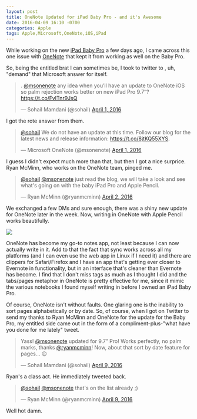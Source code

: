 ```yaml
---
layout: post
title: OneNote Updated for iPad Baby Pro - and it's Awesome
date: 2016-04-09 16:10 -0700
categories: Apple
tags: Apple,Microsoft,OneNote,iOS,iPad
---
```


While working on the new [iPad Baby Pro](http://lowlyadmin.com/apple/2016/03/31/babypro-bigpro/) a few days ago, I came across this one issue with [OneNote](http://onenote.com) that kept it from working as well on the Baby Pro. 

So, being the entitled brat I can sometimes be, I took to twitter to , uh, "demand" that Microsoft answer for itself.

<blockquote class="twitter-tweet" data-lang="en"><p lang="en" dir="ltr">. <a href="https://twitter.com/msonenote">@msonenote</a> any idea when you’ll have an update to OneNote iOS so palm rejection works better on new iPad Pro 9.7″? <a href="https://t.co/FvITnr9JsQ">https://t.co/FvITnr9JsQ</a></p>&mdash; Sohail Mamdani (@sohail) <a href="https://twitter.com/sohail/status/715934974906654724">April 1, 2016</a></blockquote> <script async src="//platform.twitter.com/widgets.js" charset="utf-8"></script>

I got the rote answer from them.

<blockquote class="twitter-tweet" data-lang="en"><p lang="en" dir="ltr"><a href="https://twitter.com/sohail">@sohail</a> We do not have an update at this time. Follow our blog for the latest news and release information: <a href="https://t.co/8jtKQ55XYS">https://t.co/8jtKQ55XYS</a>.</p>&mdash; Microsoft OneNote (@msonenote) <a href="https://twitter.com/msonenote/status/715976526592868352">April 1, 2016</a></blockquote> <script async src="//platform.twitter.com/widgets.js" charset="utf-8"></script>

I guess I didn't expect much more than that, but then I got a nice surprice. Ryan McMinn, who works on the OneNote team, pinged me.

<blockquote class="twitter-tweet" data-lang="en"><p lang="en" dir="ltr"><a href="https://twitter.com/sohail">@sohail</a> <a href="https://twitter.com/msonenote">@msonenote</a> just read the blog, we will take a look and see what&#39;s going on with the baby iPad Pro and Apple Pencil.</p>&mdash; Ryan McMinn (@ryanmcminn) <a href="https://twitter.com/ryanmcminn/status/716341856548691968">April 2, 2016</a></blockquote> <script async src="//platform.twitter.com/widgets.js" charset="utf-8"></script>

We exchanged a few DMs and sure enough, there was a shiny new update for OneNote later in the week. Now, writing in OneNote with Apple Pencil works beautifully.

![](http://lowlyadmin.com/img/2014-04-09-onenote-updated.png)

OneNote has become my go-to notes app, not least because I can now actually write in it. Add to that the fact that sync works across all my platforms (and I can even use the web app in Linux if I need it) and there are clippers for Safari/Firefox and I have an app that's getting ever closer to Evernote in functionality, but in an interface that's cleaner than Evernote has become. I find that I don't miss tags as much as I thought I did and the tabs/pages metaphor in OneNote is pretty effective for me, since it mimic the various notebooks I found myself writing in before I owned an iPad Baby Pro. 

Of course, OneNote isn't without faults. One glaring one is the inability to sort pages alphabetically or by date. So, of course, when I got on Twitter to send my thanks to Ryan McMinn and OneNote for the update for the Baby Pro, my entitled side came out in the form of a compliment-plus-"what have you done for me lately" tweet. 

<blockquote class="twitter-tweet" data-lang="en"><p lang="en" dir="ltr">Yass! <a href="https://twitter.com/msonenote">@msonenote</a> updated for 9.7” Pro! Works perfectly, no palm marks, thanks <a href="https://twitter.com/ryanmcminn">@ryanmcminn</a>! Now, about that sort by date feature for pages… 😉</p>&mdash; Sohail Mamdani (@sohail) <a href="https://twitter.com/sohail/status/718862632841715712">April 9, 2016</a></blockquote> <script async src="//platform.twitter.com/widgets.js" charset="utf-8"></script>

Ryan's a class act. He immediately tweeted back.

<blockquote class="twitter-tweet" data-lang="en"><p lang="en" dir="ltr"><a href="https://twitter.com/sohail">@sohail</a> <a href="https://twitter.com/msonenote">@msonenote</a> that&#39;s on the list already ;)</p>&mdash; Ryan McMinn (@ryanmcminn) <a href="https://twitter.com/ryanmcminn/status/718865132370046976">April 9, 2016</a></blockquote> <script async src="//platform.twitter.com/widgets.js" charset="utf-8"></script>

Well hot damn.